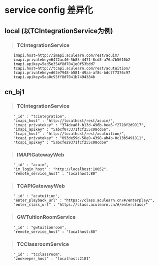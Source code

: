 # service config 差异化
###### 
## local (以TCIntegrationService为例)
>### TCIntegrationService
        imapi.host=http://imapi.aculearn.com/rest/acuim/
        imapi.privatekey=6472ac46-5b83-4471-8cd3-a76a7b5610b2
        imapi.apikey=5ad5e354f8d7041e0f53bdd7
        tcapi.host=http://tcapi.aculearn.com/rest/acutuition/
        tcapi.privatekey=d62e7948-b581-49aa-af8c-bdc7f7376c97
        tcapi.apikey=5aa0c95ff8d7041b7494384b


## cn_bj1
>### TCIntegrationService
        "_id" : "tcintegration",
	    "imapi_host" : "http://localhost/rest/acuim/",
	    "imapi_privatekey" : "374dea8f-b13d-496b-bea6-f2728f2d9917",
	    "imapi_apikey" : "5abcf073371fcf255c08cd66",
	    "tcapi_host" : "http://localhost/rest/acutuition/",
	    "tcapi_privatekey" : "093de59d-58e0-4398-ab4b-0c13b5491811",
	    "tcapi_apikey" : "5abcfe29371fcf255c08cd6e"

>### IMAPIGatewayWeb
        "_id" : "acuim",
        "im_login_host" : "http://localhost:10052",
        "remote_service_host" : "localhost:80"
    
>### TCAPIGatewayWeb
        "_id" : "acutuition",
        "enter_playback_url" : "https://class.aculearn.cn/#/enterplay/",
        "enter_class_url" : "https://class.aculearn.cn/#/enterclass/"
    
>### GWTuitionRoomService
        "_id" : "gwtuitionroom",
        "remote_service_host" : "localhost:80"
    
>### TCClassroomService
        "_id" : "tcclassroom",
        "zookeeper_host" : "localhost:2181"
